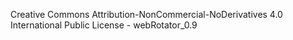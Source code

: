 Creative Commons Attribution-NonCommercial-NoDerivatives 4.0 International Public License - webRotator_0.9

